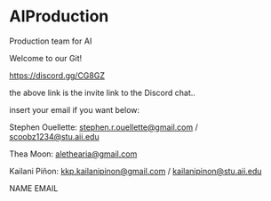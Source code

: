 # AIProduction
Production team for AI

Welcome to our Git!

https://discord.gg/CG8GZ

the above link is the invite link to the Discord chat..

insert your email if you want below:

Stephen Ouellette:
stephen.r.ouellette@gmail.com / scoobz1234@stu.aii.edu

Thea Moon:
alethearia@gmail.com

Kailani Piñon:
kkp.kailanipinon@gmail.com / kailanipinon@stu.aii.edu

NAME
EMAIL

